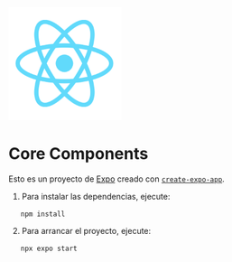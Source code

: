 <img alt="Logo de React Native" src="./assets/images/react-logo@3x.png" height=200 width=200 />

# Core Components

Esto es un proyecto de [Expo](https://expo.dev) creado con [`create-expo-app`](https://www.npmjs.com/package/create-expo-app).

1. Para instalar las dependencias, ejecute:

```
   npm install
```

2. Para arrancar el proyecto, ejecute:

```
   npx expo start
```
